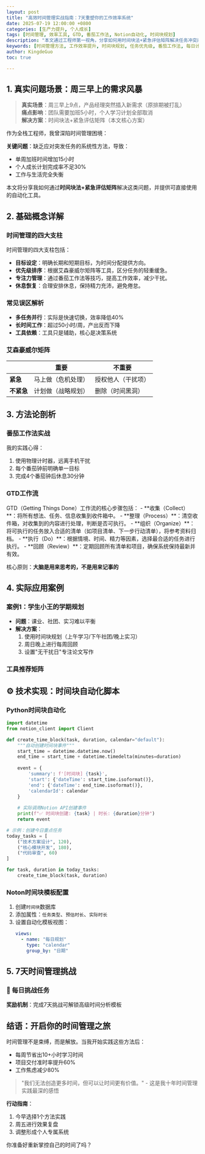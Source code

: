 ```yaml
---
layout: post
title: "高效时间管理实战指南：7天重塑你的工作效率系统"
date: 2025-07-19 12:00:00 +0800
categories: [生产力提升, 个人成长]
tags: [时间管理, 效率工具, GTD, 番茄工作法, Notion自动化, 时间块规划]
description: "本文通过工程师第一视角，分享如何用时间块法+紧急评估矩阵解决任务冲突问题。您将获得可立即执行的Python自动化脚本、Notion模板配置指南和7天挑战计划"
keywords: [时间管理方法, 工作效率提升, 时间块规划, 任务优先级, 番茄工作法, 每日计划]
author: KingdeGuo
toc: true

---
```


## 1. 真实问题场景：周三早上的需求风暴

> **真实场景**：周三早上9点，产品经理突然插入新需求（原排期被打乱）  
> **痛点影响**：团队需要加班5小时，个人学习计划全部取消  
> **解决方案**：时间块法+紧急评估矩阵（本文核心方案）

作为全栈工程师，我曾深陷时间管理困境：
<center>
<div class="echarts-container visualization-container" data-type="gantt" data-option='{
  "tooltip": {
    "formatter": function (params) {
      return params.name + ": " + params.value[0] + " - " + params.value[1];
    }
  },
  "xAxis": {
    "type": "time"
  },
  "yAxis": {
    "type": "category",
    "data": ["加班开发", "方案调整", "紧急需求会议", "团队会议", "代码开发", "技术方案设计"]
  },
  "series": [{
    "type": "custom",
    "renderItem": renderGantt,
    "encode": {
      "x": [0, 1],
      "y": 2
    },
    "data": [
      [+new Date(2025, 6, 19, 9, 0), +new Date(2025, 6, 19, 11, 0), "技术方案设计"],
      [+new Date(2025, 6, 19, 11, 0), +new Date(2025, 6, 19, 14, 0), "代码开发"],
      [+new Date(2025, 6, 19, 14, 0), +new Date(2025, 6, 19, 15, 0), "团队会议"],
      [+new Date(2025, 6, 19, 9, 30), +new Date(2025, 6, 19, 11, 0), "紧急需求会议"],
      [+new Date(2025, 6, 19, 11, 0), +new Date(2025, 6, 19, 13, 0), "方案调整"],
      [+new Date(2025, 6, 19, 19, 0), +new Date(2025, 6, 19, 22, 0), "加班开发"]
    ]
  }]
}'>
</div>
</center>

**关键问题**：缺乏应对突发任务的系统性方法，导致：
- 单周加班时间增加15小时
- 个人成长计划完成率不足30%
- 工作与生活完全失衡

本文将分享我如何通过**时间块法+紧急评估矩阵**解决这类问题，并提供可直接使用的自动化工具。

## 2. 基础概念详解

### 时间管理的四大支柱
时间管理的四大支柱包括：
- **目标设定**：明确长期和短期目标，为时间分配提供方向。
- **优先级排序**：根据艾森豪威尔矩阵等工具，区分任务的轻重缓急。
- **专注力管理**：通过番茄工作法等技巧，提高工作效率，减少干扰。
- **休息恢复**：合理安排休息，保持精力充沛，避免倦怠。

### 常见误区解析
- **多任务并行**：实际是快速切换，效率降低40%
- **长时间工作**：超过50小时/周，产出反而下降
- **工具依赖**：工具只是辅助，核心是决策系统

### 艾森豪威尔矩阵
|          | 重要               | 不重要             |
|----------|--------------------|--------------------|
| **紧急** | 马上做（危机处理） | 授权他人（干扰项） |
| **不紧急** | 计划做（战略规划） | 删除（时间黑洞）   |

## 3. 方法论剖析

### 番茄工作法实战
<center>
<div class="echarts-container visualization-container" data-type="gantt" data-option='{
  "tooltip": {
    "trigger": "axis",
    "axisPointer": {
      "type": "shadow"
    }
  },
  "xAxis": {
    "type": "category",
    "data": ["09:00", "09:25", "09:30", "09:55"]
  },
  "yAxis": {
    "type": "category",
    "data": ["工作任务1", "短暂休息", "工作任务2"]
  },
  "series": [{
    "type": "custom",
    "renderItem": renderGantt,
    "data": [
      ["09:00", "09:25", "工作任务1"],
      ["09:25", "09:30", "短暂休息"],
      ["09:30", "09:55", "工作任务2"]
    ]
  }]
}'>
</div>
</center>

我的实践心得：
1. 使用物理计时器，远离手机干扰
2. 每个番茄钟前明确单一目标
3. 完成4个番茄钟后休息30分钟

### GTD工作流
<center>
<div class="chartjs-container visualization-container" data-type="radar" data-config='{
  "data": {
    "labels": ["黄金时段(9-11点)", "平稳时段(14-16点)", "低谷时段(20-22点)"],
    "datasets": [{
      "label": "能量水平",
      "data": [35, 25, 40],
      "backgroundColor": "rgba(255, 99, 132, 0.2)",
      "borderColor": "rgba(255, 99, 132, 1)",
      "pointBackgroundColor": "rgba(255, 99, 132, 1)",
      "pointBorderColor": "#fff",
      "pointHoverBackgroundColor": "#fff",
      "pointHoverBorderColor": "rgba(255, 99, 132, 1)"
    }]
  },
  "options": {
    "responsive": true,
    "maintainAspectRatio": false,
    "scales": {
      "r": {
        "angleLines": { "display": false },
        "suggestedMin": 0,
        "suggestedMax": 50
      }
    },
    "plugins": {
      "title": {
        "display": true,
        "text": "每日能量波动"
      }
    }
  }
}'>
</div>
</center>
GTD（Getting Things Done）工作流的核心步骤包括：
- **收集（Collect）**：将所有想法、任务、信息收集到收件箱中。
- **整理（Process）**：清空收件箱，对收集到的内容进行处理，判断是否可执行。
- **组织（Organize）**：将可执行的任务放入合适的清单（如项目清单、下一步行动清单），将参考资料归档。
- **执行（Do）**：根据情境、时间、精力等因素，选择最合适的任务进行执行。
- **回顾（Review）**：定期回顾所有清单和项目，确保系统保持最新并有效。

核心原则：**大脑是用来思考的，不是用来记事的**

## 4. 实际应用案例

### 案例1：学生小王的学期规划
- **问题**：课业、社团、实习难以平衡
- **解决方案**：
  1. 使用时间块规划（上午学习/下午社团/晚上实习）
  2. 周日晚上进行每周回顾
  3. 设置"无干扰日"专注论文写作

### 工具推荐矩阵
<div class="plotly-chart visualization-container" data-plotly-data='[
  {
    "x": [1, 2, 3],
    "y": [10, 20, 15],
    "mode": "markers",
    "type": "scatter",
    "name": "任务管理",
    "text": ["Todoist", "Trello", "Asana"],
    "marker": { "size": 12 }
  },
  {
    "x": [1, 2],
    "y": [5, 25],
    "mode": "markers",
    "type": "scatter",
    "name": "日历规划",
    "text": ["Google Calendar", "Outlook Calendar"],
    "marker": { "size": 12 }
  },
  {
    "x": [1, 2],
    "y": [30, 35],
    "mode": "markers",
    "type": "scatter",
    "name": "专注辅助",
    "text": ["Forest", "Focusmate"],
    "marker": { "size": 12 }
  }
]' data-plotly-layout='{
  "title": "时间管理工具推荐矩阵",
  "xaxis": { "title": "易用性" },
  "yaxis": { "title": "功能丰富度" }
}'></div>

## ⚙️ 技术实现：时间块自动化脚本

### Python时间块自动化
```python
import datetime
from notion_client import Client

def create_time_block(task, duration, calendar="default"):
    """自动创建时间块事件"""
    start_time = datetime.datetime.now()
    end_time = start_time + datetime.timedelta(minutes=duration)
    
    event = {
        'summary': f'[时间块] {task}',
        'start': {'dateTime': start_time.isoformat()},
        'end': {'dateTime': end_time.isoformat()},
        'calendarId': calendar
    }
    
    # 实际调用Notion API创建事件
    print(f"✅ 时间块创建: {task} | 时长: {duration}分钟")
    return event

# 示例：创建今日重点任务
today_tasks = [
    ("技术方案设计", 120),
    ("核心模块开发", 180),
    ("代码审查", 60)
]

for task, duration in today_tasks:
    create_time_block(task, duration)
```

### Noton时间块模板配置
1. 创建`时间块`数据库
2. 添加属性：`任务类型`、`预估时长`、`实际时长`
3. 设置自动化模板视图：
   ```yaml
   views:
     - name: "每日规划"
       type: "calendar"
       group_by: "日期"
   ```

## 5. 7天时间管理挑战

### 🚀 每日挑战任务
<div class="chartjs-container visualization-container" data-type="bar" data-config='{
  "labels": ["Day 1", "Day 2", "Day 3", "Day 4", "Day 5", "Day 6", "Day 7"],
  "datasets": [{
    "label": "任务完成度",
    "data": [80, 90, 70, 95, 85, 75, 100],
    "backgroundColor": "rgba(75, 192, 192, 0.6)",
    "borderColor": "rgba(75, 192, 192, 1)",
    "borderWidth": 1
  }]
}'></div>

**奖励机制**：完成7天挑战可解锁高级时间分析模板

## 结语：开启你的时间管理之旅

时间管理不是束缚，而是解放。当我开始实践这些方法后：
- 每周节省出10+小时学习时间
- 项目交付准时率提升60%
- 工作焦虑减少80%

> "我们无法创造更多时间，但可以让时间更有价值。" - 这是我十年时间管理实践最深的感悟

**行动指南**：
1. 今早选择1个方法实践
2. 周五进行效果复盘
3. 调整形成个人专属系统

你准备好重新掌控自己的时间了吗？
